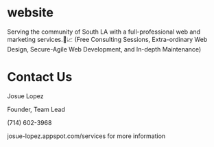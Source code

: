 # website
Serving the community of South LA with a full-professional web and marketing services.🌃📈
(Free Consulting Sessions, Extra-ordinary Web Design, Secure-Agile Web Development, and In-depth Maintenance)

# Contact Us 
Josue Lopez

Founder, Team Lead

(714) 602-3968

josue-lopez.appspot.com/services for more information


